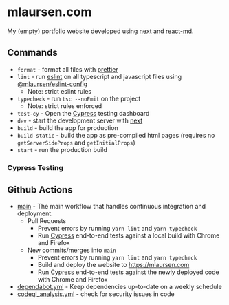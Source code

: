 # mlaursen.com

My (empty) portfolio website developed using [next] and [react-md].

## Commands

- `format` - format all files with [prettier]
- `lint` - run [eslint] on all typescript and javascript files using
  [@mlaursen/eslint-config]
  - Note: strict eslint rules
- `typecheck` - run `tsc --noEmit` on the project
  - Note: strict rules enforced
- `test-cy` - Open the [Cypress] testing dashboard
- `dev` - start the development server with [next]
- `build` - build the app for production
- `build-static` - build the app as pre-compiled html pages (requires no
  `getServerSideProps` and `getInitialProps`)
- `start` - run the production build

### Cypress Testing

## Github Actions

- [main](./.github/workflows/main.yml) - The main workflow that handles
  continuous integration and deployment.
  - Pull Requests
    - Prevent errors by running `yarn lint` and `yarn typecheck`
    - Run [Cypress] end-to-end tests against a local build with Chrome and
      Firefox
  - New commits/merges into `main`
    - Prevent errors by running `yarn lint` and `yarn typecheck`
    - Build and deploy the website to https://mlaursen.com
    - Run [Cypress] end-to-end tests against the newly deployed code with Chrome
      and Firefox
- [dependabot.yml](./.github/dependabot.yml) - Keep dependencies up-to-date on a
  weekly schedule
- [codeql_analysis.yml](./.github/workflows/codeql_analysis.yml) - check for
  security issues in code

[react-md]: https://react-md.dev
[eslint]: https://github.com/eslint/eslint
[next]: https://nextjs.org/
[cypress]: https://cypress.io
[prettier]: https://prettier.io
[@mlaursen/eslint-config]: https://github.com/mlaursen/eslint-config
